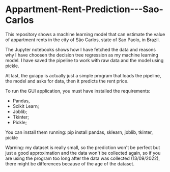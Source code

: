# Appartment-Rent-Prediction---Sao-Carlos
This repository shows a machine learning model that can estimate the value of appartment rents in the city of São Carlos,  state of Sao Paolo, in Brazil.

The Jupyter notebooks shows how I have fetched the data and reasons why I have choosen the decision tree regression as my machine learning model.
I have saved the pipeline to work with raw data and the model using pickle.

At last, the guiapp is actually just a simple program that loads the pipeline, the model and asks for data, then it predicts the rent price.

To run the GUI application, you must have installed the requirements:
  - Pandas,
  - Scikit Learn;
  - Joblib;
  - Tkinter;
  - Pickle;
  
You can install them running: pip install pandas, sklearn, joblib, tkinter, pickle

Warning: my dataset is really small, so the prediction won't be perfect but just a good approximation and the data won't be collected again,
so if you are using the program too long after the data was collected (13/09/2022), there might be differences because of the age of the dataset.
